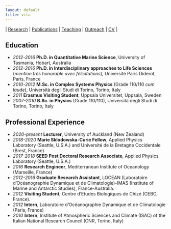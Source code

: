 ```yaml
---
layout: default
title: vita
---
```


| [Research](./research.html)          | [Publications](./publications.html)            | [Teaching](./teaching.html)   |  [Outreach](./outreach.html)         | [CV](./vita.html)     |


## Education  

* _2012-2016_  **Ph.D. in Quantitative Marine Science**, University of Tasmania, Hobart, Australia
* _2012-2016_  **Ph.D. in Interdisciplinary approaches to Life Sciences**
(*mention très honorable avec félicitations*), Université Paris Diderot, Paris, France
* _2010-2012_ **M.Sc. in Complex Systems Physics** (Grade 110/110 *cum laude*), Università degli Studi di Torino, Torino, Italy
* _2011_  **Erasmus Visiting Student**, Uppsala Universitet, Uppsala, Sweden
* _2007-2010_ **B.Sc. in Physics** (Grade 110/110), Università degli Studi di Torino, Torino, Italy
      
## Professional Experience 

* _2020-present_ **Lecturer**, University of Auckland (New Zealand)
* _2018-2020_  **Marie Sklodowska-Curie Fellow**, Applied Physics Laboratory (Seattle, U.S.A.) and Université de la Bretagne Occidentale (Brest, France)
* _2017-2018_ **SEED Post Doctoral Research Associate**, Applied Physics Laboratory (Seattle, U.S.A.)
* _2016_  **Research Engineer**, Mediterranean Institute of Oceanology (Marseille, France)
* _2012-2016_ **Graduate Research Assistant**,  LOCEAN (Laboratoire d’Océanographie Dynamique et de Climatologie)-IMAS (Institute of Marine and Antarctic Studies), France-Australia.
* _2012_ **Visiting Student**, Centre d’Etudes Biologiques de Chizé (CEBC, France).
* _2012_  **Intern**,  Laboratoire d’Océanographie Dynamique et de Climatologie (Paris, France)
* _2010_ **Intern**,  Institute of Atmospheric Sciences and Climate (ISAC) of the Italian
National Research Council (CNR, Torino, Italy)

